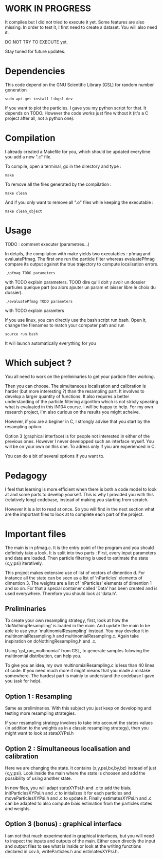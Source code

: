 # WORK IN PROGRESS

It compiles but I did not tried to execute it yet. Some features are also missing. In order to test it, I first need to create a dataset. You will also need it.

DO NOT TRY TO EXECUTE yet.

Stay tuned for future updates. 

# Dependencies

This code depend on the GNU Scientific Library (GSL) for random number generation

```shell
sudo apt-get install libgsl-dev
```

If you want to plot the particles, I gave you my python script for that. It depends on TODO. However the code works just fine without it (it's a C project after all, not a python one).

# Compilation

I already created a Makefile for you, which should be updated everytime you add a new ".c" file.

To compile, open a terminal, go in the directory and type :
```shell
make
```

To remove all the files generated by the compilation :
```shell
make clean
```

And if you only want to remove all ".o" files while keeping the executable :
```shell
make clean_object
```

# Usage

TODO : comment executer (parametres...)


In details, the compilation with make yields two executables : pfmag and evaluatePfmag. The first one run the particle filter whereas evaluatePfmag compare its output against the true trajectory to compute localisation errors.

```shell
./pfmag TODO parameters
```
with TODO explain parameters. TOOD dire qu'il doit y avoir un dossier partiules quelque part (ou alors ajouter un param et laisser libre le choix du dossier).

```shell
./evaluatePfmag TODO parameters
```
with TODO explain paramters

If you use linux, you can directly use the bash script run.bash. Open it, change the filenames to match your computer path and run
```shell
source run.bash
```
It will launch automatically everything for you

# Which subject ?

You all need to work on the preliminaries to get your particle filter working.

Then you can choose. The simultaneous localisation and calibration is harder (but more interesting ?) than the resampling part. It involves to develop a larger quantity of functions. It also requires a better understanding of the particle filtering algorithm which is not stricly speaking what is evaluated in this IN104 course. I will be happy to help. For my own research project, I'm also curious on the results you might acheive.

However, if you are a beginer in C, I strongly advise that you start by the resampling option.

Option 3 (graphical interface) is for people not interested in either of the previous ones. However I never developped such an interface myself. You will be on your own on this one. To adress only if you are experienced in C.

You can do a bit of several options if you want to.

# Pedagogy

I feel that learning is more efficient when there is both a code model to look at and some parts to develop yourself. This is why I provided you with this (relatively long) codebase, instead of making you starting from scratch.

However it is a lot to read at once. So you will find in the next section what are the important files to look at to complete each part of the project.

# Important files

The main is in pfmag.c. It is the entry point of the program and you should definitely take a look. It is split into two parts : First, every input parameters and data are loaded. Then particle filtering is used to estimate the state (x,y,psi) iteratively.

This project makes extensive use of list of vectors of dimention d. For instance all the state can be seen as a list of 'nParticles' elements of dimention 3. The weights are a list of 'nParticles' elements of dimention 1 and so on. For that a special container called 'Data' has been created and is used everywhere. Therefore you should look at 'data.h'.

## Preliminaries

To create your own resampling strategy, first, look at how the 'doNothingResampling' is loaded in the main. And update the main to be able to use your 'multinomialResampling' instead. You may develop it in multinomialResampling.h and multinomialResampling.c. Again take inspiration on doNothingResampling.h and .c.

Using 'gsl_ran_multinomial' from GSL, to generate samples folowing the multinomial distribution, can help you.

To give you an idea, my own multinomialResampling.c is less than 40 lines of code. If you need much more it might means that you made a mistake somewhere. The hardest part is mainly to understand the codebase I gave you (ask for help).

## Option 1 : Resampling

Same as preliminaries. With this subject you just keep on developing and testing more resampling strategies.

If your resampling strategy involves to take into account the states values (in addition to the weights as in a classic resampling strategy), then you might want to look at stateXYPsi.h

## Option 2 : Simultaneous localisation and calibration

Here we are changing the state. It contains (x,y,psi,bx,by,bz) instead of just (x,y,psi). Look inside the main where the state is choosen and add the possibility of using another state.

In new files, you will adapt stateXYPsi.h and .c to add the biais. initParticlesXYPsi.h and .c to initializes it for each particles and moveParticlesXYPsi.h and .c to update it. Finally estimatesXYPsi.h and .c can be adapted to also compute biais estimation from the particles states and weights.

## Option 3 (bonus) : graphical interface

I am not that much experimented in graphical interfaces, but you will need to inspect the inputs and outputs of the main. Either open directly the input and output files to see what is inside or look at the writing functions declared in csv.h, writeParticles.h and estimatesXYPsi.h.
